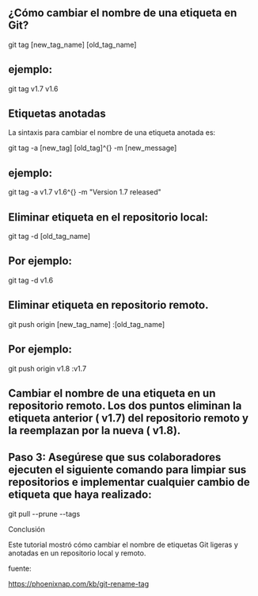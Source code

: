 ## ¿Cómo cambiar el nombre de una etiqueta en Git?

git tag [new_tag_name] [old_tag_name]

## ejemplo:

git tag v1.7 v1.6

## Etiquetas anotadas
La sintaxis para cambiar el nombre de una etiqueta anotada es:

git tag -a [new_tag] [old_tag]^{} -m [new_message]

## ejemplo:

git tag -a v1.7 v1.6^{} -m "Version 1.7 released"

## Eliminar etiqueta en el repositorio local:

git tag -d [old_tag_name]

## Por ejemplo:

git tag -d v1.6

## Eliminar etiqueta en repositorio remoto.

git push origin [new_tag_name] :[old_tag_name]

## Por ejemplo:

git push origin v1.8 :v1.7

## Cambiar el nombre de una etiqueta en un repositorio remoto. Los dos puntos eliminan la etiqueta anterior ( v1.7) del repositorio remoto y la reemplazan por la nueva ( v1.8).


## Paso 3: Asegúrese que sus colaboradores ejecuten el siguiente comando para limpiar sus repositorios e implementar cualquier cambio de etiqueta que haya realizado:

git pull --prune --tags

Conclusión

Este tutorial mostró cómo cambiar el nombre de etiquetas Git ligeras y anotadas en un repositorio local y remoto.

fuente:

https://phoenixnap.com/kb/git-rename-tag



